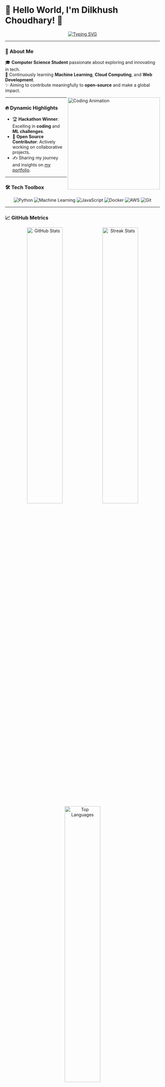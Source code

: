 # 👋 Hello World, I'm **Dilkhush Choudhary**! 🌟  

<p align="center">
  <a href="https://github.com/dillkhush">
    <img src="https://readme-typing-svg.herokuapp.com?font=Fira+Code&size=28&pause=1000&color=6BF7A5&center=true&vCenter=true&width=750&lines=Aspiring+Computer+Scientist;Machine+Learning+Enthusiast;Open+Source+Explorer;Turning+Ideas+Into+Reality" alt="Typing SVG">
  </a>
</p>

---

### 🚀 **About Me**  
🎓 **Computer Science Student** passionate about exploring and innovating in tech.  
🌱 Continuously learning **Machine Learning**, **Cloud Computing**, and **Web Development**.  
✨ Aiming to contribute meaningfully to **open-source** and make a global impact.

<img align="right" src="https://media.giphy.com/media/ZVik7pBtu9dNS/giphy.gif" width="300" alt="Coding Animation">

---

### 🔥 **Dynamic Highlights**  
- 🏆 **Hackathon Winner**: Excelling in **coding** and **ML challenges**.  
- 🤝 **Open Source Contributor**: Actively working on collaborative projects.  
- ✍️ Sharing my journey and insights on [my portfolio](https://dillkhush-portfolio.com).  

---

### 🛠️ **Tech Toolbox**  
<p align="center">
  <img src="https://img.shields.io/badge/Python-%233776AB.svg?style=for-the-badge&logo=python&logoColor=white" alt="Python">
  <img src="https://img.shields.io/badge/Machine%20Learning-%234285F4.svg?style=for-the-badge&logo=google&logoColor=white" alt="Machine Learning">
  <img src="https://img.shields.io/badge/JavaScript-%23F7DF1E.svg?style=for-the-badge&logo=javascript&logoColor=black" alt="JavaScript">
  <img src="https://img.shields.io/badge/Docker-%232496ED.svg?style=for-the-badge&logo=docker&logoColor=white" alt="Docker">
  <img src="https://img.shields.io/badge/AWS-%23FF9900.svg?style=for-the-badge&logo=amazonaws&logoColor=white" alt="AWS">
  <img src="https://img.shields.io/badge/Git-%23F05032.svg?style=for-the-badge&logo=git&logoColor=white" alt="Git">
</p>

---

### 📈 **GitHub Metrics**  
<p align="center">
  <img src="https://github-readme-stats.vercel.app/api?username=dillkhush&show_icons=true&theme=tokyonight" alt="GitHub Stats" width="48%">
  <img src="https://github-readme-streak-stats.herokuapp.com/?user=dillkhush&theme=tokyonight" alt="Streak Stats" width="48%">
</p>
<p align="center">
  <img src="https://github-readme-stats.vercel.app/api/top-langs/?username=dillkhush&layout=compact&theme=tokyonight" alt="Top Languages" width="48%">
</p>

---

### 🌟 **Current Focus**  
1. 🌐 **Building Scalable Systems**: Developing cloud-hosted **recommendation engines**.  
2. 🤖 **Exploring NLP**: Creating intuitive and responsive chatbots.  
3. 🛠️ **Open Source Contributions**: Collaborating on impactful projects.

---

### 🌟 **Featured Projects**  
- 🌐 [**Smart Home Automation**](https://github.com/dillkhush/Smart-Home-Automation)  
  🚀 Modular IoT system using ML for device automation.  

- 🧠 [**Sentiment Analysis App**](https://github.com/dillkhush/Sentiment-Analysis-App)  
  📊 A real-time sentiment analysis dashboard.  

- 🖍️ [**Handwritten Digit Recognizer**](https://github.com/dillkhush/Handwritten-Digit-Recognizer)  
  ✍️ Uses deep learning to recognize handwritten digits.

---

### 🎮 **Fun Facts About Me**  
- 🎧 I can debug code while vibing to lo-fi beats.  
- 🌌 Dreaming of building **AI systems** for space exploration.  
- 🎮 Gaming fuels my creativity, especially **Minecraft** and simulation games.

---

### 🔗 **Let’s Connect**  
<p align="center">
  <a href="https://www.linkedin.com/in/dilkhush-choudhary-1751261a3">
    <img src="https://img.shields.io/badge/LinkedIn-0077B5?style=for-the-badge&logo=linkedin&logoColor=white" alt="LinkedIn">
  </a>
  <a href="https://twitter.com/dillkhush1">
    <img src="https://img.shields.io/badge/Twitter-1DA1F2?style=for-the-badge&logo=twitter&logoColor=white" alt="Twitter">
  </a>
  <a href="https://dillkhush-portfolio.com">
    <img src="https://img.shields.io/badge/Portfolio-FF5722?style=for-the-badge&logo=firefox&logoColor=white" alt="Portfolio">
  </a>
</p>

---

✨ **"Code is poetry, and I'm writing my verse!"**  
